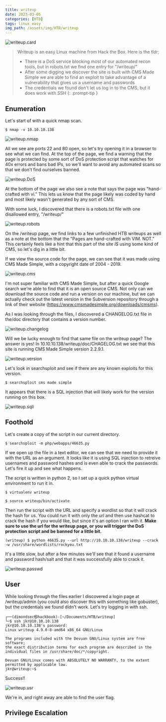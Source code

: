```yaml
---
title: writeup
date: 2023-03-05
categories: [HTB]
tags: linux easy
img_path: /assets/img/HTB/writeup
---
```


![writeup.card](Writeup.png)


> Writeup is an easy Linux machine from Hack the Box. Here is the tldr;
>
> * There is a DoS service blocking most of our automated recon tools, but in robots.txt we find one entry  for "/writeup/"
> * After some digging we discover the site is built with CMS Made Simple we are able to find an exploit to take advantage of a vulnerability that gives us a username and passwords
> * The credentials we found don't let us log in to the CMS, but it does work with SSH
{: .prompt-tip }

## Enumeration

Let's start of with a quick nmap scan.

```console
$ nmap -v 10.10.10.138
```

![writeup.nmap](writeup.nmap.png)

All we see are ports 22 and 80 open, so let's try opening it in a browser to see what we can find. At the top of the page, we find a warning that the page is protected by some sort of DoS protection script that watches for 40x errors and bans bad IPs, so we'll want to avoid any automated scans so that we don't find ourselves banned.

![writeup.DoS](writeup.DoS.png)

At the bottom of the page we also see a note that says the page was "hand-crafted with vi." This lets us know that the page likely was coded by hand and most likely wasn't generated by any sort of CMS.

With some luck, I discovered that there is a robots.txt file with one disallowed entry, "/writeup/"

![writeup.robots](writeup.robots.png)

On the /writeup page, we find links to a few unfinished HTB writeups as well as a note at the bottom that the "Pages are hand-crafted with VIM. NOT."  This certainly feels like a hint that this part of the site _IS_ using some kind of CMS, so let's dig in a little bit.

If we view the source code for the page, we can see that it was made using CMS Made Simple, with a copyright date of 2004 - 2019.

![writeup.cms](writeup.cms.png)

I'm not super familiar with CMS Made Simple, but after a quick Google search we're able to find that it is an open source CMS. Not only can we download the source code and run a version on our machine, but we can actually check out the latest version in the Subversion repository through a link of their website (https://www.cmsmadesimple.org/downloads/cmsms).

As I was looking through the files, I discovered a CHANGELOG.txt file in the/doc directory that contains a version number.

![writeup.changelog](writeup.changelog.png)

Will we be lucky enough to find that same file on the writeup page? The answer is yes! In 10.10.10.138/writeup/doc/CHAGELOG.txt we see that this site is running CMS Made Simple version 2.2.9.1.

![writeup.version](writeup.version.png)

Let's look in searchsploit and see if there are any known exploits for this version.

```console
$ searchsploit cms made simple
```

It appears that there is a SQL injection that will likely work for the version running on this box.

![writeup.sqli](writeup.sqli.png)

## Foothold

Let's create a copy of the script in our current directory.

```console
$ searchsploit -m php/webapps/46635.py
```

If we open up the file in a text editor, we can see that we need to provide it with the URL as an argument. It looks like it is using SQL injection to retreive usernames and password hashes and is even able to crack the passwords. Let's fire it up and see what happens.

The script is written in python 2, so I set up a quick python virtual environment to run it in.

```console
$ virtualenv writeup

$ source writeup/bin/activate
```

Then run the script with the URL and specify a wordlist so that it will crack the hash for us. You could run it with only the url and then use hashcat to crack the hash if you would like, but since it's an option I ran with it.  **Make sure to use the url for the writeup page, or you will trigger the DoS protection script and be banned for a little bit.**

```console
(writeup) $ python 46635.py --url http://10.10.10.138/writeup --crack -w /usr/share/wordlists/rockyou.txt
```

It's a little slow, but after a few minutes we'll see that it found a username and password hash/salt and that it was successfully able to crack it.

![writeup.passwd](writeup.passwd.png)

## User

While looking through the files earlier I discovered a login page at /writeup/admin (you could also discover this with something like gobuster), but the credentials we found didn't work. Let's try logging in with ssh.

```console
┌──(dimondsec㉿hackbook)-[~/Documents/HTB/writeup]
└─$ ssh jkr@10.10.10.138             
jkr@10.10.10.138's password:
Linux writeup 4.9.0-8-amd64 x86_64 GNU/Linux

The programs included with the Devuan GNU/Linux system are free software;
the exact distribution terms for each program are described in the
individual files in /usr/share/doc/*/copyright.

Devuan GNU/Linux comes with ABSOLUTELY NO WARRANTY, to the extent
permitted by applicable law.
jkr@writeup:~$
```

Success!!

![writeup.usr](writeup.usr.png)

We're in, and right away are able to find the user flag.

## Privilege Escalation
